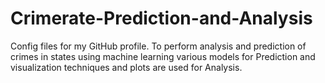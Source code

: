 # Crimerate-Prediction-and-Analysis
Config files for my GitHub profile.
To perform analysis and prediction of crimes in states using machine learning various models for Prediction and visualization techniques and plots are used for Analysis.
